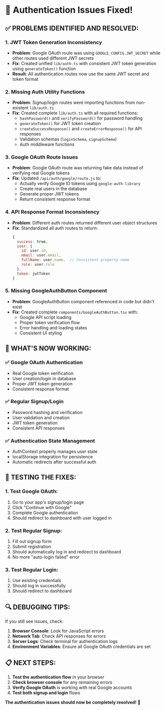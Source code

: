 # 🔧 Authentication Issues Fixed!

## ✅ **PROBLEMS IDENTIFIED AND RESOLVED:**

### **1. JWT Token Generation Inconsistency**
- **Problem**: Google OAuth route was using `GOOGLE_CONFIG.JWT_SECRET` while other routes used different JWT secrets
- **Fix**: Created unified `lib/auth.ts` with consistent JWT token generation using `generateToken()` function
- **Result**: All authentication routes now use the same JWT secret and token format

### **2. Missing Auth Utility Functions**
- **Problem**: Signup/login routes were importing functions from non-existent `lib/auth.ts`
- **Fix**: Created complete `lib/auth.ts` with all required functions:
  - `hashPassword()` and `verifyPassword()` for password handling
  - `generateToken()` for JWT token creation
  - `createSuccessResponse()` and `createErrorResponse()` for API responses
  - Validation schemas (`loginSchema`, `signupSchema`)
  - Auth middleware functions

### **3. Google OAuth Route Issues**
- **Problem**: Google OAuth route was returning fake data instead of verifying real Google tokens
- **Fix**: Updated `/api/auth/google/route.js` to:
  - Actually verify Google ID tokens using `google-auth-library`
  - Create real users in the database
  - Generate proper JWT tokens
  - Return consistent response format

### **4. API Response Format Inconsistency**
- **Problem**: Different auth routes returned different user object structures
- **Fix**: Standardized all auth routes to return:
  ```javascript
  {
    success: true,
    user: {
      id: user.id,
      email: user.email,
      fullName: user.name,  // Consistent property name
      role: user.role
    },
    token: jwtToken
  }
  ```

### **5. Missing GoogleAuthButton Component**
- **Problem**: GoogleAuthButton component referenced in code but didn't exist
- **Fix**: Created complete `components/GoogleAuthButton.tsx` with:
  - Google API script loading
  - Proper token verification flow
  - Error handling and loading states
  - Consistent UI styling

## 🚀 **WHAT'S NOW WORKING:**

### **✅ Google OAuth Authentication**
- Real Google token verification
- User creation/login in database
- Proper JWT token generation
- Consistent response format

### **✅ Regular Signup/Login**
- Password hashing and verification
- User validation and creation
- JWT token generation
- Consistent API responses

### **✅ Authentication State Management**
- AuthContext properly manages user state
- localStorage integration for persistence
- Automatic redirects after successful auth

## 🧪 **TESTING THE FIXES:**

### **1. Test Google OAuth:**
1. Go to your app's signup/login page
2. Click "Continue with Google"
3. Complete Google authentication
4. Should redirect to dashboard with user logged in

### **2. Test Regular Signup:**
1. Fill out signup form
2. Submit registration
3. Should automatically log in and redirect to dashboard
4. No more "auto-login failed" error

### **3. Test Regular Login:**
1. Use existing credentials
2. Should log in successfully
3. Should redirect to dashboard

## 🔍 **DEBUGGING TIPS:**

If you still see issues, check:

1. **Browser Console**: Look for JavaScript errors
2. **Network Tab**: Check API responses for errors
3. **Server Logs**: Check terminal for authentication logs
4. **Environment Variables**: Ensure all Google OAuth credentials are set

## 📋 **NEXT STEPS:**

1. **Test the authentication flow** in your browser
2. **Check browser console** for any remaining errors
3. **Verify Google OAuth** is working with real Google accounts
4. **Test both signup and login** flows

**The authentication issues should now be completely resolved!** 🎉


